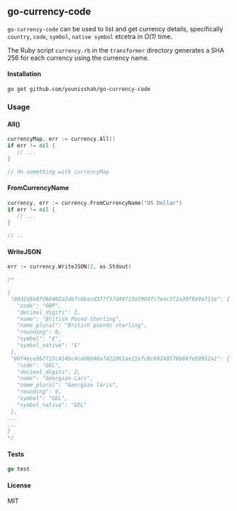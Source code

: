 ## go-currency-code

`go-currency-code` can be used to list and get currency details, specifically `country`, `code`, `symbol`, `native symbol` etcetra
in *O(1)* time.

The Ruby script `currency.rb` in the `transformer` directory generates a SHA 256 for each currency using the currency name.

#### Installation

`go get github.com/younisshah/go-currency-code`


### Usage

#### All()

 ```go
 currencyMap, err := currency.All()
 if err != nil {
 	// ...
 }
 
 // do something with currencyMap 
 
 ```
 #### FromCurrencyName
 
 ```go
currency, err := currency.FromCurrencyName("US Dollar")
if err != nil {
 	// ...
 }
 
 // ..
```
 
 #### WriteJSON
 
 ```go
err := currency.WriteJSON(2, os.Stdout)

/*

{
  "0042a5e8fd68482a2dbfc6bacd377f37d49713a5964fc7eac371a30f849a721e": {
    "code": "GBP",
    "decimal_digits": 2,
    "name": "British Pound Sterling",
    "name_plural": "British pounds sterling",
    "rounding": 0,
    "symbol": "£",
    "symbol_native": "£"
  },
  "00f4ece9b7f15c414bc4cdd8646af422061ae21efc8c69240570b667e59952a1": {
    "code": "GEL",
    "decimal_digits": 2,
    "name": "Georgian Lari",
    "name_plural": "Georgian laris",
    "rounding": 0,
    "symbol": "GEL",
    "symbol_native": "GEL"
  },
...
...
}
*/

```


#### Tests

```go
go test
```

#### License

MIT